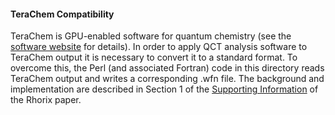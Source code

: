#### TeraChem Compatibility

TeraChem is GPU-enabled software for quantum chemistry (see the [software website](http://www.petachem.com/products.html) for details).
In order to apply QCT analysis software to TeraChem output it is necessary to convert it to a standard format.
To overcome this, the Perl (and associated Fortran) code in this directory reads TeraChem output and writes a corresponding .wfn file.
The background and implementation are described in Section 1 of the [Supporting Information](http://onlinelibrary.wiley.com/store/10.1002/jcc.25054/asset/supinfo/jcc25054-sup-0001-suppinfo.docx?v=1&s=73354cb0aeec467d119dfe4d01cd195c01f3ee51) of the Rhorix paper.
